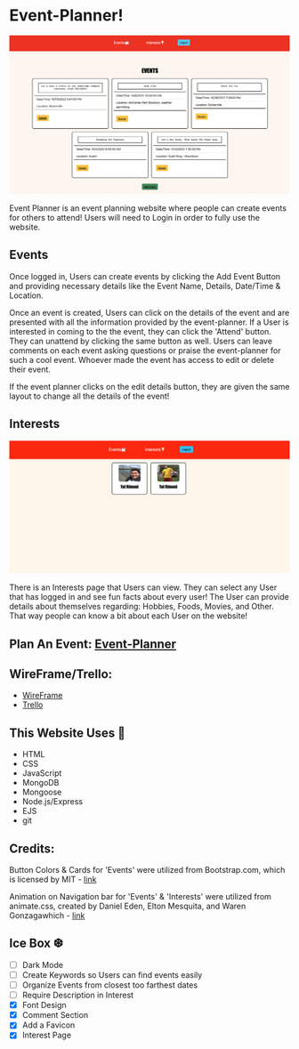 # Event-Planner!

![Event Planner](public/images/event-planner.jpg "Event Planner")

Event Planner is an event planning website where people can create events for others to attend! Users will need to Login in order to fully use the website.

## Events

Once logged in, Users can create events by clicking the Add Event Button and providing necessary details like the Event Name, Details, Date/Time & Location. 

Once an event is created, Users can click on the details of the event and are presented with all the information provided by the event-planner. If a User is interested in coming to the the event, they can click the 'Attend' button. They can unattend by clicking the same button as well. Users can leave comments on each event asking questions or praise the event-planner for such a cool event. Whoever made the event has access to edit or delete their event.

If the event planner clicks on the edit details button, they are given the same layout to change all the details of the event!

## Interests

![Interest Page](public/images/newinterestpage.jpg)

There is an Interests page that Users can view. They can select any User that has logged in and see fun facts about every user! The User can provide details about themselves regarding: Hobbies, Foods, Movies, and Other. That way people can know a bit about each User on the website!

## Plan An Event: [Event-Planner](https://eventplanner-rimoni.fly.dev/)

## WireFrame/Trello:
* [WireFrame](https://whimsical.com/eventplanning-wireframe-2EQeGu9LhPJy9kZ92A578H)
* [Trello](https://trello.com/invite/b/o9CpjAdh/62e3cd21ad52286ebd12a0b2c9d69644/eventplanning)

## This Website Uses 🔧

 * HTML
 * CSS
 * JavaScript
 * MongoDB
 * Mongoose
 * Node.js/Express
 * EJS
 * git

## Credits:

Button Colors & Cards for 'Events' were utilized from Bootstrap.com, which is licensed by MIT - [link](https://getbootstrap.com/)

Animation on Navigation bar for 'Events' & 'Interests' were utilized from animate.css, created by Daniel Eden, Elton Mesquita, and Waren Gonzagawhich - [link](https://animate.style/)

## Ice Box ❆

- [ ] Dark Mode
- [ ] Create Keywords so Users can find events easily
- [ ] Organize Events from closest too farthest dates 
- [ ] Require Description in Interest
- [x] Font Design
- [x] Comment Section
- [x] Add a Favicon
- [x] Interest Page 